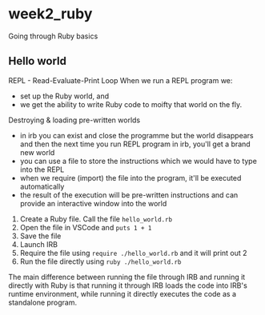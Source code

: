 # week2_ruby
Going through Ruby basics

## Hello world

REPL - Read-Evaluate-Print Loop
When we run a REPL program we:
* set up the Ruby world, and
* we get the ability to write Ruby code to moifty that world on the fly.

Destroying & loading pre-written worlds
* in irb you can exist and close the programme but the world disappears and then the next time you run REPL program in irb, you'll get a brand new world
* you can use a file to store the instructions which we would have to type into the REPL
* when we require (import) the file into the program, it'll be executed automatically
* the result of the execution will be pre-written instructions and can provide an interactive window into the world

1. Create a Ruby file. Call the file `hello_world.rb`
2. Open the file in VSCode and `puts 1 + 1`
3. Save the file
4. Launch IRB
5. Require the file using `require ./hello_world.rb` and it will print out 2
6. Run the file directly using `ruby ./hello_world.rb`

The main difference between running the file through IRB and running it directly with Ruby is that running it through IRB loads the code into IRB's runtime environment, while running it directly executes the code as a standalone program.
